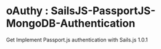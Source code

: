 # oAuthy : SailsJS-PassportJS-MongoDB-Authentication
Get Implement Passport.js authentication with Sails.js 1.0.1
